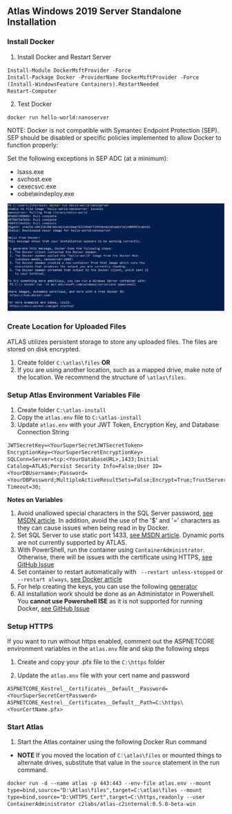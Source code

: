 ## Atlas Windows 2019 Server Standalone Installation

### Install Docker
1. Install Docker and Restart Server

```
Install-Module DockerMsftProvider -Force
Install-Package Docker -ProviderName DockerMsftProvider -Force
(Install-WindowsFeature Containers).RestartNeeded
Restart-Computer
```

2. Test Docker

```
docker run hello-world:nanoserver
```
NOTE: Docker is not compatible with Symantec Endpoint Protection (SEP).  SEP should be disabled or specific policies implemented to allow Docker to function properly:

Set the following exceptions in SEP ADC (at a minimum):

* lsass.exe
* svchost.exe
* cexecsvc.exe
* oobe\windeploy.exe

![dockertest](screenshots/hello_world.png) 

### Create Location for Uploaded Files
ATLAS utilizes persistent storage to store any uploaded files. The files are stored on disk encrypted.
1. Create folder `C:\atlas\files` **OR**
2. If you are using another location, such as a mapped drive, make note of the location. We recommend the structure of `\atlas\files`.

### Setup Atlas Environment Variables File
1. Create folder `C:\atlas-install`
2. Copy the `atlas.env` file to `C:\atlas-install`
3. Update `atlas.env` with your JWT Token, Encryption Key, and Database Connection String
```
JWTSecretKey=<YourSuperSecretJWTSecretToken>
EncryptionKey=<YourSuperSecretEncryptionKey>
SQLConn=Server=tcp:<YourDatabaseURL>,1433;Initial Catalog=ATLAS;Persist Security Info=False;User ID=<YourDBUsername>;Password=<YourDBPassword;MultipleActiveResultSets=False;Encrypt=True;TrustServerCertificate=False;Connection Timeout=30;
```
**Notes on Variables**

1. Avoid unallowed special characters in the SQL Server password, [see MSDN article](https://docs.microsoft.com/en-us/sql/relational-databases/security/strong-passwords?view=sql-server-ver15).  In addition, avoid the use of the '$' and '=' characters as they can cause issues when being read in by Docker.
2. Set SQL Server to use static port 1433, [see MSDN article](https://kb.variphy.com/knowledge-base/how-to-set-static-tcp-port-1433-in-microsoft-sql-server-express/).  Dynamic ports are not currently supported by ATLAS.
3. With PowerShell, run the container using ```ContainerAdministrator```.  Otherwise, there will be issues with the certificate using HTTPS, [see GitHub Issue](https://github.com/dotnet/dotnet-docker/issues/915)
4. Set container to restart automatically with ``` --restart unless-stopped``` or ``` --restart always```, [see Docker article](https://docs.docker.com/config/containers/start-containers-automatically/)
5. For help creating the keys, you can use the following [generator](https://www.allkeysgenerator.com/Random/Security-Encryption-Key-Generator.aspx)
6. All installation work should be done as an Administator in Powershell.  You **cannot use Powershell ISE** as it is not supported for running Docker, [see GitHub Issue](https://github.com/docker/for-win/issues/223)

### Setup HTTPS
If you want to run without https enabled, comment out the ASPNETCORE environment variables in the `atlas.env` file and skip the following steps

1. Create and copy your .pfx file to the `C:\https` folder

2. Update the `atlas.env` file with your cert name and password

```
ASPNETCORE_Kestrel__Certificates__Default__Password=<YourSuperSecretCertPassword>
ASPNETCORE_Kestrel__Certificates__Default__Path=C:\https\<YourCertName.pfx>
```

### Start Atlas
1. Start the Atlas container using the following Docker Run command
  - **NOTE** If you moved the location of `C:\atlas\files` or mounted things to alternate drives, substitute that value in the `source` statement in the run command.

```
docker run -d --name atlas -p 443:443 --env-file atlas.env --mount type=bind,source="D:\Atlas\files",target=C:\atlas\files --mount type=bind,source="D:\HTTPS_Cert",target=C:\https,readonly --user ContainerAdministrator c2labs/atlas-c2internal:0.5.0-beta-win
```
